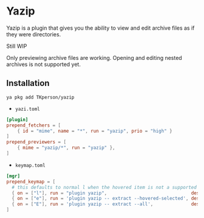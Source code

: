 # Yazip

Yazip is a plugin that gives you the ability to view and edit archive files as
if they were directories.

Still WIP

Only previewing archive files are working. Opening and editing nested archives
is not supported yet.

## Installation

```
ya pkg add TKperson/yazip
```

* `yazi.toml`
```toml
[plugin]
prepend_fetchers = [
    { id = "mime", name = "*", run = "yazip", prio = "high" }
]
prepend_previewers = [
    { mime = "yazip/*", run = "yazip" },
]
```

* `keymap.toml`
```toml
[mgr]
prepend_keymap = [
  # this defaults to normal l when the hovered item is not a supported archive file
  { on = ["l"], run = "plugin yazip",                               desc = "Enter archive with Yazip" }, 
  { on = ["e"], run = 'plugin yazip -- extract --hovered-selected', desc = "Extract selected or hovered inside of Yazip" },
  { on = ["E"], run = 'plugin yazip -- extract --all',              desc = "Extract everything inside of Yazip" },
]
```
